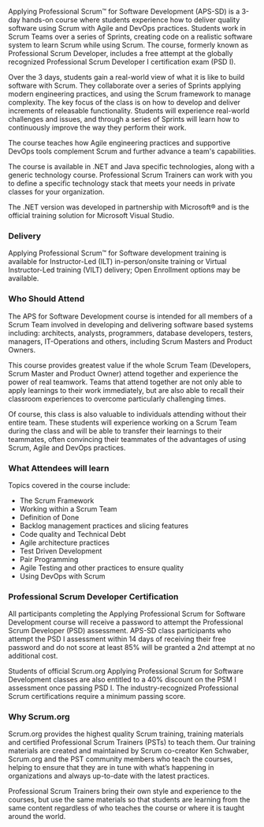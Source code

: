 <!-- applying-professional-scrum-for-software-development-->

Applying Professional Scrum™ for Software Development (APS-SD) is a 3-day hands-on course where students experience how to deliver quality software using Scrum with Agile and DevOps practices. Students work in Scrum Teams over a series of Sprints, creating code on a realistic software system to learn Scrum while using Scrum. The course, formerly known as Professional Scrum Developer, includes a free attempt at the globally recognized Professional Scrum Developer I certification exam (PSD I).

Over the 3 days, students gain a real-world view of what it is like to build software with Scrum. They collaborate over a series of Sprints applying modern engineering practices, and using the Scrum framework to manage complexity. The key focus of the class is on how to develop and deliver increments of releasable functionality. Students will experience real-world challenges and issues, and through a series of Sprints will learn how to continuously improve the way they perform their work.

The course teaches how Agile engineering practices and supportive DevOps tools complement Scrum and further advance a team's capabilities.

The course is available in .NET and Java specific technologies, along with a generic technology course. Professional Scrum Trainers can work with you to define a specific technology stack that meets your needs in private classes for your organization.

The .NET version was developed in partnership with Microsoft® and is the official training solution for Microsoft Visual Studio.


### Delivery

Applying Professional Scrum™ for Software development training is available for Instructor-Led (ILT) in-person/onsite training or Virtual Instructor-Led training (VILT) delivery; Open Enrollment options may be available.


### Who Should Attend

The APS for Software Development course is intended for all members of a Scrum Team involved in developing and delivering software based systems including: architects, analysts, programmers, database developers, testers, managers, IT-Operations and others, including Scrum Masters and Product Owners.

This course provides greatest value if the whole Scrum Team (Developers, Scrum Master and Product Owner) attend together and experience the power of real teamwork. Teams that attend together are not only able to apply learnings to their work immediately, but are also able to recall their classroom experiences to overcome particularly challenging times.

Of course, this class is also valuable to individuals attending without their entire team. These students will experience working on a Scrum Team during the class and will be able to transfer their learnings to their teammates, often convincing their teammates of the advantages of using Scrum, Agile and DevOps practices.


### What Attendees will learn

Topics covered in the  course include:

- The Scrum Framework
- Working within a Scrum Team
- Definition of Done
- Backlog management practices and slicing features
- Code quality and Technical Debt
- Agile architecture practices
- Test Driven Development
- Pair Programming
- Agile Testing and other practices to ensure quality
- Using DevOps with Scrum


### Professional Scrum Developer Certification

All participants completing the Applying Professional Scrum for Software Development course will receive a password to attempt the Professional Scrum Developer (PSD) assessment. APS-SD class participants who attempt the PSD I assessment within 14 days of receiving their free password and do not score at least 85% will be granted a 2nd attempt at no additional cost.

Students of official Scrum.org Applying Professional Scrum for Software Development classes are also entitled to a 40% discount on the PSM I assessment once passing PSD I. The industry-recognized Professional Scrum certifications require a minimum passing score.


### Why Scrum.org
Scrum.org provides the highest quality Scrum training, training materials and certified Professional Scrum Trainers (PSTs) to teach them. Our training materials are created and maintained by Scrum co-creator Ken Schwaber, Scrum.org and the PST community members who teach the courses, helping to ensure that they are in tune with what’s happening in organizations and always up-to-date with the latest practices.

Professional Scrum Trainers bring their own style and experience to the courses, but use the same materials so that students are learning from the same content regardless of who teaches the course or where it is taught around the world.

